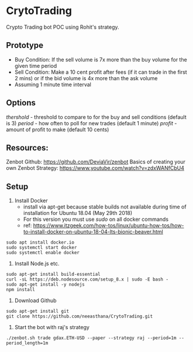 # CrytoTrading

Crypto Trading bot POC using Rohit's strategy.

## Prototype

- Buy Condition: If the sell volume is 7x more than the buy volume for the given time period
- Sell Condition: Make a 10 cent profit after fees (if it can trade in the first 2 mins) or if the bid volume is 4x more than the ask volume
- Assuming 1 minute time interval 

## Options
*thershold* - threshold to compare to for the buy and sell conditions (default is 3)
*period* - how often to poll for new trades (default 1 minute)
*profit* - amount of profit to make (default 10 cents)

## Resources:

Zenbot Github: https://github.com/DeviaVir/zenbot
Basics of creating your own Zenbot Strategy: https://www.youtube.com/watch?v=zdxWANfCbU4


## Setup

1. Install Docker 
	- install via apt-get because stable builds not available during time of installation for Ubuntu 18.04 (May 29th 2018)
	- For this version you must use *sudo* on all docker commands
	- ref: https://www.itzgeek.com/how-tos/linux/ubuntu-how-tos/how-to-install-docker-on-ubuntu-18-04-lts-bionic-beaver.html

```
sudo apt install docker.io
sudo systemctl start docker
sudo systemctl enable docker
```

1. Install Node.js etc. 

```
sudo apt-get install build-essential
curl -sL https://deb.nodesource.com/setup_8.x | sudo -E bash -
sudo apt-get install -y nodejs
npm install
```

1. Download Github 
```
sudo apt-get install git
git clone https://github.com/neeasthana/CrytoTrading.git
```

1. Start the bot with raj's strategy
```
./zenbot.sh trade gdax.ETH-USD --paper --strategy raj --period=1m --period_length=1m
```